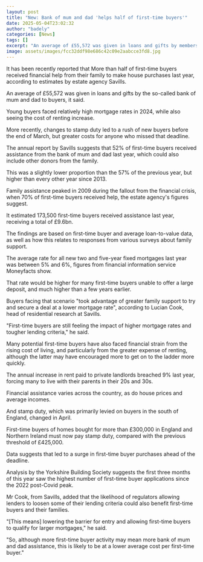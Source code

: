 ```yaml
---
layout: post
title: "New: Bank of mum and dad 'helps half of first-time buyers'"
date: 2025-05-04T23:02:32
author: "badely"
categories: [News]
tags: []
excerpt: "An average of £55,572 was given in loans and gifts by members of the family, estimates show."
image: assets/images/fcc32ddf98e686c42c09e2aabcce3fd8.jpg
---
```


It has been recently reported that More than half of first-time buyers received financial help from their family to make house purchases last year, according to estimates by estate agency Savills.

An average of £55,572 was given in loans and gifts by the so-called bank of mum and dad to buyers, it said.

Young buyers faced relatively high mortgage rates in 2024, while also seeing the cost of renting increase.

More recently, changes to stamp duty led to a rush of new buyers before the end of March, but greater costs for anyone who missed that deadline.

The annual report by Savills suggests that 52% of first-time buyers received assistance from the bank of mum and dad last year, which could also include other donors from the family.

This was a slightly lower proportion than the 57% of the previous year, but higher than every other year since 2013.

Family assistance peaked in 2009 during the fallout from the financial crisis, when 70% of first-time buyers received help, the estate agency's figures suggest.

It estimated 173,500 first-time buyers received assistance last year, receiving a total of £9.6bn.

The findings are based on first-time buyer and average loan-to-value data, as well as how this relates to responses from various surveys about family support.

The average rate for all new two and five-year fixed mortgages last year was between 5% and 6%, figures from financial information service Moneyfacts show.

That rate would be higher for many first-time buyers unable to offer a large deposit, and much higher than a few years earlier.

Buyers facing that scenario "took advantage of greater family support to try and secure a deal at a lower mortgage rate", according to Lucian Cook, head of residential research at Savills.

"First-time buyers are still feeling the impact of higher mortgage rates and tougher lending criteria," he said.

Many potential first-time buyers have also faced financial strain from the rising cost of living, and particularly from the greater expense of renting, although the latter may have encouraged more to get on to the ladder more quickly.

The annual increase in rent paid to private landlords breached 9% last year, forcing many to live with their parents in their 20s and 30s. 

Financial assistance varies across the country, as do house prices and average incomes.

And stamp duty, which was primarily levied on buyers in the south of England, changed in April.

First-time buyers of homes bought for more than £300,000 in England and Northern Ireland must now pay stamp duty, compared with the previous threshold of £425,000.

Data suggests that led to a surge in first-time buyer purchases ahead of the deadline.

Analysis by the Yorkshire Building Society suggests the first three months of this year saw the highest number of first-time buyer applications since the 2022 post-Covid peak.

Mr Cook, from Savills, added that the likelihood of regulators allowing lenders to loosen some of their lending criteria could also benefit first-time buyers and their families.

"[This means] lowering the barrier for entry and allowing first-time buyers to qualify for larger mortgages," he said. 

"So, although more first-time buyer activity may mean more bank of mum and dad assistance, this is likely to be at a lower average cost per first-time buyer."

